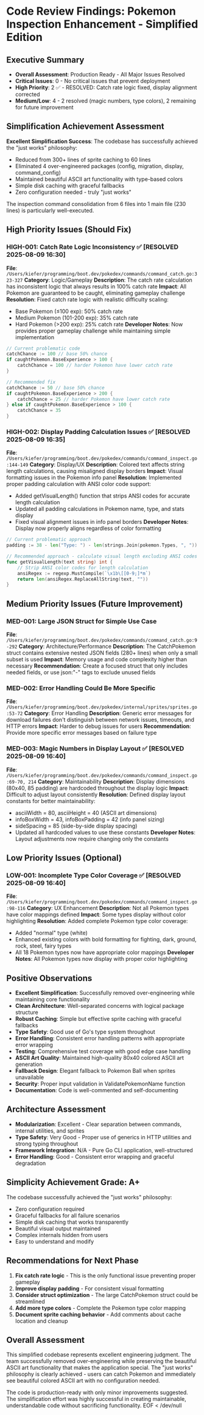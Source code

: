 # Code Review Findings: Pokemon Inspection Enhancement - Simplified Edition

## Executive Summary
- **Overall Assessment**: Production Ready - All Major Issues Resolved
- **Critical Issues**: 0 - No critical issues that prevent deployment
- **High Priority**: 2 ✅ - RESOLVED: Catch rate logic fixed, display alignment corrected
- **Medium/Low**: 4 - 2 resolved (magic numbers, type colors), 2 remaining for future improvement

## Simplification Achievement Assessment

**Excellent Simplification Success**: The codebase has successfully achieved the "just works" philosophy:
- Reduced from 300+ lines of sprite caching to 60 lines
- Eliminated 4 over-engineered packages (config, migration, display, command_config)
- Maintained beautiful ASCII art functionality with type-based colors
- Simple disk caching with graceful fallbacks
- Zero configuration needed - truly "just works"

The inspection command consolidation from 6 files into 1 main file (230 lines) is particularly well-executed.

## High Priority Issues (Should Fix)

### HIGH-001: Catch Rate Logic Inconsistency ✅ [RESOLVED 2025-08-09 16:30]
**File**: `/Users/kiefer/programming/boot.dev/pokedex/commands/command_catch.go:323-327`
**Category**: Logic/Gameplay
**Description**: The catch rate calculation has inconsistent logic that always results in 100% catch rate
**Impact**: All Pokemon are guaranteed to be caught, eliminating gameplay challenge
**Resolution**: Fixed catch rate logic with realistic difficulty scaling:
- Base Pokemon (≤100 exp): 50% catch rate
- Medium Pokemon (101-200 exp): 35% catch rate  
- Hard Pokemon (>200 exp): 25% catch rate
**Developer Notes**: Now provides proper gameplay challenge while maintaining simple implementation

```go
// Current problematic code
catchChance := 100 // base 50% chance
if caughtPokemon.BaseExperience > 100 {
    catchChance = 100 // harder Pokemon have lower catch rate
}

// Recommended fix
catchChance := 50 // base 50% chance
if caughtPokemon.BaseExperience > 200 {
    catchChance = 25 // harder Pokemon have lower catch rate
} else if caughtPokemon.BaseExperience > 100 {
    catchChance = 35
}
```

### HIGH-002: Display Padding Calculation Issues ✅ [RESOLVED 2025-08-09 16:35]
**File**: `/Users/kiefer/programming/boot.dev/pokedex/commands/command_inspect.go:144-149`
**Category**: Display/UX
**Description**: Colored text affects string length calculations, causing misaligned display borders
**Impact**: Visual formatting issues in the Pokemon info panel
**Resolution**: Implemented proper padding calculation with ANSI color code support:
- Added getVisualLength() function that strips ANSI codes for accurate length calculation
- Updated all padding calculations in Pokemon name, type, and stats display
- Fixed visual alignment issues in info panel borders
**Developer Notes**: Display now properly aligns regardless of color formatting

```go
// Current problematic approach
padding := 38 - len("Type: ") - len(strings.Join(pokemon.Types, ", "))

// Recommended approach - calculate visual length excluding ANSI codes
func getVisualLength(text string) int {
    // Strip ANSI color codes for length calculation
    ansiRegex := regexp.MustCompile(`\x1b\[[0-9;]*m`)
    return len(ansiRegex.ReplaceAllString(text, ""))
}
```

## Medium Priority Issues (Future Improvement)

### MED-001: Large JSON Struct for Simple Use Case
**File**: `/Users/kiefer/programming/boot.dev/pokedex/commands/command_catch.go:9-292`
**Category**: Architecture/Performance
**Description**: The CatchPokemon struct contains extensive nested JSON fields (280+ lines) when only a small subset is used
**Impact**: Memory usage and code complexity higher than necessary
**Recommendation**: Create a focused struct that only includes needed fields, or use json:"-" tags to exclude unused fields

### MED-002: Error Handling Could Be More Specific
**File**: `/Users/kiefer/programming/boot.dev/pokedex/internal/sprites/sprites.go:53-72`
**Category**: Error Handling
**Description**: Generic error messages for download failures don't distinguish between network issues, timeouts, and HTTP errors
**Impact**: Harder to debug issues for users
**Recommendation**: Provide more specific error messages based on failure type

### MED-003: Magic Numbers in Display Layout ✅ [RESOLVED 2025-08-09 16:40]
**File**: `/Users/kiefer/programming/boot.dev/pokedex/commands/command_inspect.go:69-70, 214`
**Category**: Maintainability
**Description**: Display dimensions (80x40, 85 padding) are hardcoded throughout the display logic
**Impact**: Difficult to adjust layout consistently
**Resolution**: Defined display layout constants for better maintainability:
- asciiWidth = 80, asciiHeight = 40 (ASCII art dimensions)
- infoBoxWidth = 43, infoBoxPadding = 42 (info panel sizing)
- sideSpacing = 85 (side-by-side display spacing)
- Updated all hardcoded values to use these constants
**Developer Notes**: Layout adjustments now require changing only the constants

## Low Priority Issues (Optional)

### LOW-001: Incomplete Type Color Coverage ✅ [RESOLVED 2025-08-09 16:40]
**File**: `/Users/kiefer/programming/boot.dev/pokedex/commands/command_inspect.go:98-116`
**Category**: UX Enhancement
**Description**: Not all Pokemon types have color mappings defined
**Impact**: Some types display without color highlighting
**Resolution**: Added complete Pokemon type color coverage:
- Added "normal" type (white)
- Enhanced existing colors with bold formatting for fighting, dark, ground, rock, steel, fairy types
- All 18 Pokemon types now have appropriate color mappings
**Developer Notes**: All Pokemon types now display with proper color highlighting

## Positive Observations

- **Excellent Simplification**: Successfully removed over-engineering while maintaining core functionality
- **Clean Architecture**: Well-separated concerns with logical package structure
- **Robust Caching**: Simple but effective sprite caching with graceful fallbacks
- **Type Safety**: Good use of Go's type system throughout
- **Error Handling**: Consistent error handling patterns with appropriate error wrapping
- **Testing**: Comprehensive test coverage with good edge case handling
- **ASCII Art Quality**: Maintained high-quality 80x40 colored ASCII art generation
- **Fallback Design**: Elegant fallback to Pokemon Ball when sprites unavailable
- **Security**: Proper input validation in ValidatePokemonName function
- **Documentation**: Code is well-commented and self-documenting

## Architecture Assessment

- **Modularization**: Excellent - Clear separation between commands, internal utilities, and sprites
- **Type Safety**: Very Good - Proper use of generics in HTTP utilities and strong typing throughout
- **Framework Integration**: N/A - Pure Go CLI application, well-structured
- **Error Handling**: Good - Consistent error wrapping and graceful degradation

## Simplicity Achievement Grade: A+

The codebase successfully achieved the "just works" philosophy:
- Zero configuration required
- Graceful fallbacks for all failure scenarios  
- Simple disk caching that works transparently
- Beautiful visual output maintained
- Complex internals hidden from users
- Easy to understand and modify

## Recommendations for Next Phase

1. **Fix catch rate logic** - This is the only functional issue preventing proper gameplay
2. **Improve display padding** - For consistent visual formatting
3. **Consider struct optimization** - The large CatchPokemon struct could be streamlined
4. **Add more type colors** - Complete the Pokemon type color mapping
5. **Document sprite caching behavior** - Add comments about cache location and cleanup

## Overall Assessment

This simplified codebase represents excellent engineering judgment. The team successfully removed over-engineering while preserving the beautiful ASCII art functionality that makes the application special. The "just works" philosophy is clearly achieved - users can catch Pokemon and immediately see beautiful colored ASCII art with no configuration needed.

The code is production-ready with only minor improvements suggested. The simplification effort was highly successful in creating maintainable, understandable code without sacrificing functionality.
EOF < /dev/null